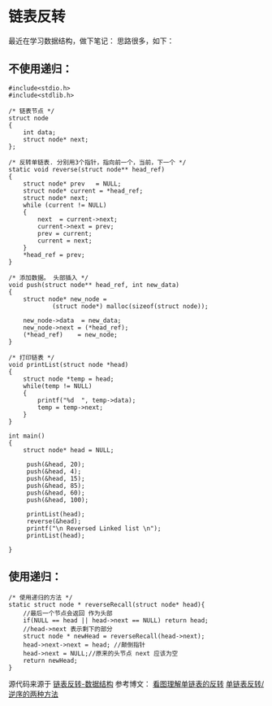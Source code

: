 # 链表反转

最近在学习数据结构，做下笔记：
思路很多，如下：

## 不使用递归：

```
#include<stdio.h>
#include<stdlib.h>

/* 链表节点 */
struct node
{
    int data;
    struct node* next;
};

/* 反转单链表. 分别用3个指针，指向前一个，当前，下一个 */
static void reverse(struct node** head_ref)
{
    struct node* prev   = NULL;
    struct node* current = *head_ref;
    struct node* next;
    while (current != NULL)
    {
        next  = current->next;
        current->next = prev;
        prev = current;
        current = next;
    }
    *head_ref = prev;
}

/* 添加数据。 头部插入 */
void push(struct node** head_ref, int new_data)
{
    struct node* new_node =
            (struct node*) malloc(sizeof(struct node));

    new_node->data  = new_data;
    new_node->next = (*head_ref);
    (*head_ref)    = new_node;
}

/* 打印链表 */
void printList(struct node *head)
{
    struct node *temp = head;
    while(temp != NULL)
    {
        printf("%d  ", temp->data);
        temp = temp->next;
    }
}

int main()
{
    struct node* head = NULL;

     push(&head, 20);
     push(&head, 4);
     push(&head, 15);
     push(&head, 85);
     push(&head, 60);
     push(&head, 100);

     printList(head);
     reverse(&head);
     printf("\n Reversed Linked list \n");
     printList(head);

}
```

## 使用递归：

```
/* 使用递归的方法 */
static struct node * reverseRecall(struct node* head){
	//最后一个节点会返回 作为头部
	if(NULL == head || head->next == NULL) return head;
	//head->next 表示剩下的部分
	struct node * newHead = reverseRecall(head->next);
	head->next->next = head; //颠倒指针
	head->next = NULL;//原来的头节点 next 应该为空
	return newHead;
}
```

源代码来源于
[链表反转-数据结构](http://www.acmerblog.com/reverse-linked-list-5779.html)
参考博文：
[看图理解单链表的反转](http://blog.csdn.net/feliciafay/article/details/6841115)
[单链表反转/逆序的两种方法](http://www.nowamagic.net/librarys/veda/detail/2241)
